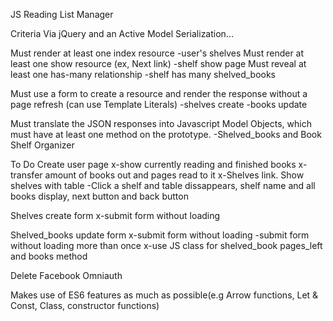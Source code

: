 JS Reading List Manager

  Criteria
Via jQuery and an Active Model Serialization...

Must render at least one index resource
  -user's shelves 
Must render at least one show resource (ex, Next link)
  -shelf show page
Must reveal at least one has-many relationship
  -shelf has many shelved_books

Must use a form to create a resource and render the response without a page refresh (can use Template Literals)
  -shelves create
  -books update

Must translate the JSON responses into Javascript Model Objects, which must have at least one method on the prototype.
  -Shelved_books and Book Shelf Organizer

To Do
  Create user page
    x-show currently reading and finished books
    x-transfer amount of books out and pages read to it
    x-Shelves link. Show shelves with table
    -Click a shelf and table dissappears, shelf name and all books display, next button and back button

  Shelves create form 
    x-submit form without loading

  Shelved_books update form
    x-submit form without loading
    -submit form without loading more than once
    x-use JS class for shelved_book pages_left and books method

  Delete Facebook Omniauth

  Makes use of ES6 features as much as possible(e.g Arrow functions, Let & Const, Class, constructor functions)
